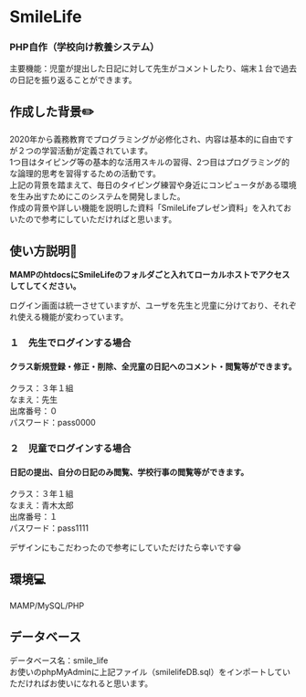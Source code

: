 # SmileLife
### PHP自作（学校向け教養システム）  
主要機能：児童が提出した日記に対して先生がコメントしたり、端末１台で過去の日記を振り返ることができます。

## 作成した背景:pencil2:
2020年から義務教育でプログラミングが必修化され、内容は基本的に自由ですが２つの学習活動が定義されています。  
1つ目はタイピング等の基本的な活用スキルの習得、2つ目はプログラミング的な論理的思考を習得するための活動です。  
上記の背景を踏まえて、毎日のタイピング練習や身近にコンピュータがある環境を生み出すためにこのシステムを開発しました。  
作成の背景や詳しい機能を説明した資料「SmileLifeプレゼン資料」を入れておいたので参考にしていただければと思います。
## 使い方説明:open_book:  
**MAMPのhtdocsにSmileLifeのフォルダごと入れてローカルホストでアクセスしてしてください。**  

ログイン画面は統一させていますが、ユーザを先生と児童に分けており、それぞれ使える機能が変わっています。  
### **１　先生でログインする場合**  
#### クラス新規登録・修正・削除、全児童の日記へのコメント・閲覧等ができます。  
クラス：３年１組  
なまえ：先生  
出席番号：０  
パスワード：pass0000  

### **２　児童でログインする場合**  
#### 日記の提出、自分の日記のみ閲覧、学校行事の閲覧等ができます。  
クラス：３年１組  
なまえ：青木太郎  
出席番号：１  
パスワード：pass1111  

デザインにもこだわったので参考にしていただけたら幸いです:grin:
## 環境:computer:  
MAMP/MySQL/PHP  
## データベース  
データベース名：smile_life  
お使いのphpMyAdminに上記ファイル（smilelifeDB.sql）をインポートしていただければお使いになれると思います。  
